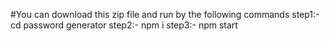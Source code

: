 #You can download this zip file and run by the following commands
step1:- cd password generator
step2:- npm i
step3:- npm start
